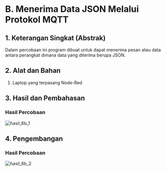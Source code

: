 # B. Menerima Data JSON Melalui Protokol MQTT

## 1. Keterangan Singkat (Abstrak)

Dalam percobaan ini program dibuat untuk dapat menerima pesan atau data antara perangkat dimana data yang diterima berupa JSON.

## 2. Alat dan Bahan

1. Laptop yang terpasang Node-Red

## 3. Hasil dan Pembahasan

### Hasil Percobaan

![hasil_6b_1](https://github.com/milham08330/Embedded-System/assets/42812745/a4d05b07-61aa-4364-bec5-99834e10e095)

## 4. Pengembangan 

### Hasil Percobaan

![hasil_6b_2](https://github.com/milham08330/Embedded-System/assets/42812745/75a6f518-a5c2-4917-afbe-3003869e4c12)

